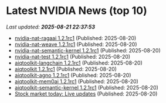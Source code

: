 # Latest NVIDIA News (top 10)
_Last updated: **2025-08-21 22:37:53**_

- [nvidia-nat-ragaai 1.2.1rc1](https://pypi.org/project/nvidia-nat-ragaai/1.2.1rc1/) (Published: 2025-08-20)
- [nvidia-nat-weave 1.2.1rc1](https://pypi.org/project/nvidia-nat-weave/1.2.1rc1/) (Published: 2025-08-20)
- [nvidia-nat-semantic-kernel 1.2.1rc1](https://pypi.org/project/nvidia-nat-semantic-kernel/1.2.1rc1/) (Published: 2025-08-20)
- [nvidia-nat-test 1.2.1rc1](https://pypi.org/project/nvidia-nat-test/1.2.1rc1/) (Published: 2025-08-20)
- [aiqtoolkit-langchain 1.2.1rc1](https://pypi.org/project/aiqtoolkit-langchain/1.2.1rc1/) (Published: 2025-08-20)
- [aiqtoolkit 1.2.1rc1](https://pypi.org/project/aiqtoolkit/1.2.1rc1/) (Published: 2025-08-20)
- [aiqtoolkit-agno 1.2.1rc1](https://pypi.org/project/aiqtoolkit-agno/1.2.1rc1/) (Published: 2025-08-20)
- [aiqtoolkit-mem0ai 1.2.1rc1](https://pypi.org/project/aiqtoolkit-mem0ai/1.2.1rc1/) (Published: 2025-08-20)
- [aiqtoolkit-semantic-kernel 1.2.1rc1](https://pypi.org/project/aiqtoolkit-semantic-kernel/1.2.1rc1/) (Published: 2025-08-20)
- [Stock market today: Live updates](https://www.cnbc.com/2025/08/20/stock-market-today-live-updates.html) (Published: 2025-08-20)

